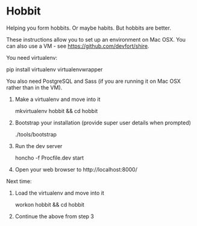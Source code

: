 Hobbit
======

Helping you form hobbits. Or maybe habits. But hobbits are better.

These instructions allow you to set up an environment on Mac OSX. You can also use a VM - see https://github.com/devfort/shire.

You need virtualenv:

pip install virtualenv virtualenvwrapper

You also need PostgreSQL and Sass (if you are running it on Mac OSX rather than in the VM).

1. Make a virtualenv and move into it

    mkvirtualenv hobbit && cd hobbit

2. Bootstrap your installation (provide super user details when prompted)

    ./tools/bootstrap

3. Run the dev server

    honcho -f Procfile.dev start

4. Open your web browser to http://localhost:8000/

Next time:

1. Load the virtualenv and move into it

    workon hobbit && cd hobbit

2. Continue the above from step 3

